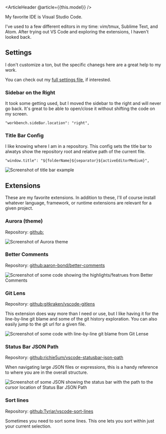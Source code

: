 <ArticleHeader @article={{this.model}} />

My favorite IDE is Visual Studio Code.

I've used to a few different editors in my time: vim/tmux, Sublime Text, and Atom. After trying out VS Code and exploring the extensions, I haven't looked back.

## Settings

I don't customize a ton, but the specific chanegs here are a great help to my work.

You can check out my [full settings file](/assets/vscode-settings.json), if interested.

### Sidebar on the Right

It took some getting used, but I moved the sidebar to the right and will never go back. It's great to be able to open/close it without shifting the code on my screen.

```
"workbench.sideBar.location": "right",
```

### Title Bar Config

I like knowing where I am in a repository. This config sets the title bar to alwatys show the repository root and relative path of the current file.

```
"window.title": "${folderName}${separator}${activeEditorMedium}",
```

![Screenshot of title bar example](/assets/vscode-title-bar.png)

## Extensions

These are my favorite extensions. In addition to these, I'll of course install whatever language, framework, or runtime extensions are relevant for a given project.

### Aurora (theme)

Repository: [github:]()

![Screenshot of Aurora theme](/assets/vscode-theme-aurora.png)


### Better Comments

Repository: [github:aaron-bond/better-comments](https://github.com/aaron-bond/better-comments)

![Screenshot of some code showing the highlights/featrues from Better Comments](/assets/vscode-better-comments.png)

### Git Lens

Repository: [github:gitkraken/vscode-gitlens](https://github.com/gitkraken/vscode-gitlens)

This extension does way more than I need or use, but I like having it for the line-by-line git blame and some of the git history exploration. You can also easily jump to the git url for a given file.

![Screenshot of some code with line-by-line git blame from Git Lense](/assets/vscode-git-lens.png)


### Status Bar JSON Path

Repository: [github:richie5um/vscode-statusbar-json-path](https://github.com/richie5um/vscode-statusbar-json-path)

When navigating large JSON files or expressions, this is a handy reference to where you are in the overall structure.

![Screenshot of some JSON showing the status bar with the path to the cursor location of Status Bar JSON Path](/assets/vscode-status-bar-json-path.png)


### Sort lines

Repository: [github:Tyriar/vscode-sort-lines](https://github.com/Tyriar/vscode-sort-lines)

Sometimes you need to sort some lines. This one lets you sort within just your current selection.

